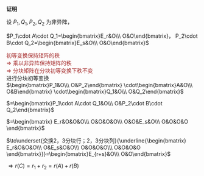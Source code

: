 **证明**  
  
设 $P_1,Q_1,P_2,Q_2$ 为非异阵，  
  
$P_1\cdot A\cdot Q_1=\begin{bmatrix}E_r&O\\\ O&O\end{bmatrix}，  
P_2\cdot B\cdot Q_2=\begin{bmatrix}E_s&O\\\ O&O\end{bmatrix}$  
  
<font color=brown>初等变换保持矩阵的秩  
$\Rightarrow$ 乘以非异阵保持矩阵的秩  
$\Rightarrow$ 分块矩阵在分块初等变换下秩不变</font>  
进行分块初等变换  
$\begin{bmatrix}P_1&O\\\ O&P_2\end{bmatrix}  
\cdot\begin{bmatrix}A&O\\\ O&B\end{bmatrix}  
\cdot\begin{bmatrix}Q_1&O\\\ O&Q_2\end{bmatrix}$  
  
$=\begin{bmatrix}P_1\cdot A\cdot Q_1&O\\\  
O&P_2\cdot B\cdot Q_2\end{bmatrix}$  
  
$=\begin{bmatrix}  
E_r&O&O&O\\\  
O&O&O&O\\\  
O&O&E_s&O\\\  
O&O&O&O  
\end{bmatrix}$  
  
$\to\underset{交换2，3分块行；2，3分块列}{\underline{\begin{bmatrix}  
E_r&O&O&O\\\  
O&E_s&O&O\\\  
O&O&O&O\\\  
O&O&O&O  
\end{bmatrix}}}=\begin{bmatrix}E_{r+s}&O\\\ O&O\end{bmatrix}$  
  
$\Rightarrow r(C)=r_1+r_2=r(A)+r(B)$  
  
